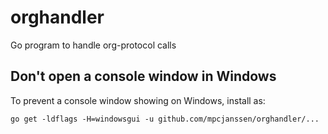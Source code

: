 # orghandler
Go program to handle org-protocol calls

## Don't open a console window in Windows

To prevent a console window showing on Windows, install as:

```
go get -ldflags -H=windowsgui -u github.com/mpcjanssen/orghandler/...
```
